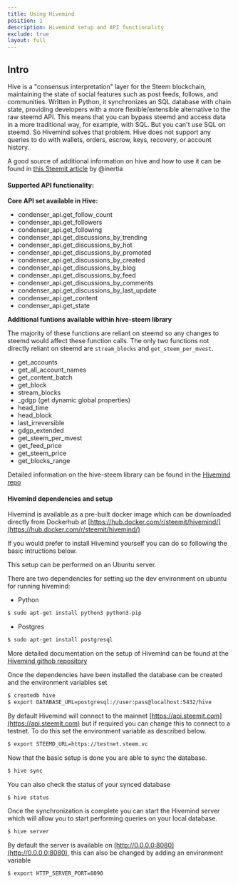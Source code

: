 ```yaml
---
title: Using Hivemind
position: 1
description: Hivemind setup and API functionality
exclude: true
layout: full
---
```


## Intro

Hive is a "consensus interpretation" layer for the Steem blockchain, maintaining the state of social features such as post feeds, follows, and communities. Written in Python, it synchronizes an SQL database with chain state, providing developers with a more flexible/extensible alternative to the raw steemd API. This means that you can bypass steemd and access data in a more traditional way, for example, with SQL. But you can't use SQL on steemd. So Hivemind solves that problem. Hive does not support any queries to do with wallets, orders, escrow, keys, recovery, or account history.

A good source of additional information on hive and how to use it can be found in [this Steemit article](https://steemit.com/hivemind/@inertia/hivemind-queries) by @inertia

#### Supported API functionality:

**Core API set available in Hive:**

*   condenser_api.get_follow_count
*   condenser_api.get_followers
*   condenser_api.get_following
*   condenser_api.get_discussions_by_trending
*   condenser_api.get_discussions_by_hot
*   condenser_api.get_discussions_by_promoted
*   condenser_api.get_discussions_by_created
*   condenser_api.get_discussions_by_blog
*   condenser_api.get_discussions_by_feed
*   condenser_api.get_discussions_by_comments
*   condenser_api.get_discussions_by_last_update
*   condenser_api.get_content
*   condenser_api.get_state

**Additional funtions available within hive-steem library**

The majority of these functions are reliant on steemd so any changes to steemd would affect these function calls. The only two functions not directly reliant on steemd are `stream_blocks` and `get_steem_per_mvest`.

*   get_accounts
*   get_all_account_names
*   get_content_batch
*   get_block
*   stream_blocks
*   \_gdgp (get dynamic global properties)
*   head_time
*   head_block
*   last_irreversible
*   gdgp_extended
*   get_steem_per_mvest
*   get_feed_price
*   get_steem_price
*   get_blocks_range

Detailed information on the hive-steem library can be found in the [Hivemind repo](https://github.com/steemit/hivemind/blob/master/hive/steem/client.py)

#### Hivemind dependencies and setup

Hivemind is available as a pre-built docker image which can be downloaded directly from Dockerhub at [https://hub.docker.com/r/steemit/hivemind/](https://hub.docker.com/r/steemit/hivemind/)

If you would prefer to install Hivemind yourself you can do so following the basic intructions below.

This setup can be performed on an Ubuntu server.

There are two dependencies for setting up the dev environment on ubuntu for running hivemind:

*   Python

```bash
$ sudo apt-get install python3 python3-pip
```

*   Postgres

```bash
$ sudo apt-get install postgresql
```

More detailed documentation on the setup of Hivemind can be found at the [Hivemind githob repository](https://github.com/steemit/hivemind)

Once the dependencies have been installed the database can be created and the environment variables set

```bash
$ createdb hive
$ export DATABASE_URL=postgresql://user:pass@localhost:5432/hive
```

By default Hivemind will connect to the mainnet [https://api.steemit.com](https://api.steemit.com) but if required you can change this to connect to a testnet. To do this set the environment variable as described below.

```bash
$ export STEEMD_URL=https://testnet.steem.vc
```

Now that the basic setup is done you are able to sync the database.

```bash
$ hive sync
```

You can also check the status of your synced database

```bash
$ hive status
```

Once the synchronization is complete you can start the Hivemind server which will allow you to start performing queries on your local database.

```bash
$ hive server
```

By default the server is available on [http://0.0.0.0:8080](http://0.0.0.0:8080), this can also be changed by adding an environment variable

```base
$ export HTTP_SERVER_PORT=8090
```

